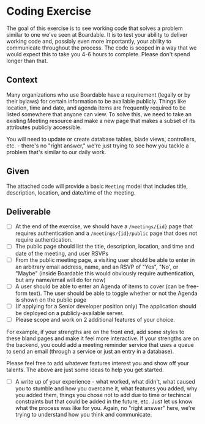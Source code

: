 # Coding Exercise

The goal of this exercise is to see working code that solves a problem similar to one we've seen at Boardable. It is to test your ability to deliver working code and, possibly even more importantly, your ability to communicate throughout the process. The code is scoped in a way that we would expect this to take you 4-6 hours to complete. Please don't spend longer than that.

## Context

Many organizations who use Boardable have a requirement (legally or by their bylaws) for certain information to be available publicly. Things like location, time and date, and agenda items are frequently required to be listed somewhere that anyone can view. To solve this, we need to take an existing Meeting resource and make a new page that makes a subset of its attributes publicly accessible.

You will need to update or create database tables, blade views, controllers, etc. - there's no "right answer," we're just trying to see how you tackle a problem that's similar to our daily work. 


## Given

The attached code will provide a basic `Meeting` model that includes title, description, location, and date/time of the meeting.


## Deliverable

- [ ] At the end of the exercise, we should have a `/meetings/{id}` page that requires authentication and a `/meetings/{id}/public` page that does not require authentication.
- [ ] The public page should list the title, description, location, and time and date of the meeting, and user RSVPs
- [ ] From the public meeting page, a visiting user should be able to enter in an arbitrary email address, name, and an RSVP of "Yes", "No', or "Maybe" (inside Boardable this would obviously require authentication, but any name/email will do for now)
- [ ] A user should be able to enter an Agenda of items to cover (can be free-form text). The user should be able to toggle whether or not the Agenda is shown on the public page
- [ ] (If applying for a Senior developer position only) The application should be deployed on a publicly-available server.
- [ ] Please scope and work on 2 additional features of your choice.

For example, if your strengths are on the front end, add some styles to these bland pages and make it feel more interactive. If your strengths are on the backend, you could add a meeting reminder service that uses a queue to send an email (through a service or just an entry in a database).

Please feel free to add whatever features interest you and show off your talents. The above are just some ideas to help you get started.

- [ ] A write up of your experience - what worked, what didn't, what caused you to stumble and how you overcame it, what features you added, why you added them, things you chose not to add due to time or techincal constraints but that could be added in the future, etc. Just let us know what the process was like for you. Again, no "right answer" here, we're trying to understand how you think and communicate.